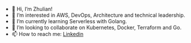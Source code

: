- 👋 Hi, I’m Zhulian!
- 👀 I’m interested in AWS, DevOps, Architecture and technical leadership.
- 🌱 I’m currently learning Serverless with Golang.
- 💞️ I’m looking to collaborate on Kubernetes, Docker, Terraform and Go.
- 📫 How to reach me: [Linkedin](https://linkedin.com/in/zhginev)

<!---
zhginev/zhginev is a ✨ special ✨ repository because its `README.md` (this file) appears on your GitHub profile.
You can click the Preview link to take a look at your changes.
--->
